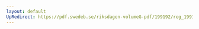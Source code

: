 ```yaml
---
layout: default
UpRedirect: https://pdf.swedeb.se/riksdagen-volumeG-pdf/199192/reg_199192_NU/reg_199192_NU_0004.pdf
---
```

